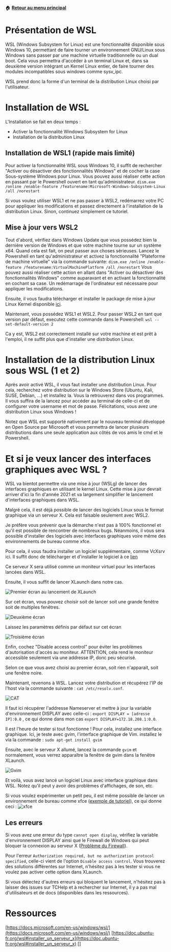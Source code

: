 :house: [**Retour au menu principal**](/TChelp)

# Présentation de WSL

WSL (Windows Subsystem for Linux) est une fonctionnalité disponible sous Windows 10, permettant de faire tourner un environnement GNU/Linux sous Windows sans passer par une machine virtuelle traditionnelle ou un dual boot. Cela vous permettra d'accéder à un terminal Linux et, dans sa deuxième version intégrant un Kernel Linux entier, de faire tourner des modules incompatibles sous windows comme sysv_ipc.

WSL prend donc la forme d'un terminal de la distribution Linux choisi par l'utilisateur.



# Installation de WSL

L'Installation se fait en deux temps :
- Activer la fonctionnalité Windows Subsystem for Linux
- Installation de la distribution Linux

## Installation de WSL1 (rapide mais limité)

Pour activer la fonctionnalité WSL sous Windows 10, il suffit de rechercher
"Activer ou désactiver des fonctionnalités Windows" et de cocher la case Sous-système Windows pour Linux.
Vous pouvez aussi réaliser cette action en passant par le Powershell ouvert en tant qu'administrateur.
`dism.exe /online /enable-feature /featurename:Microsoft-Windows-Subsystem-Linux /all /norestart`

Si vous voulez utiliser WSL1 et ne pas passer à WSL2, redémarrez votre PC pour appliquer les modifications et passez directement à l'installation de la distribution Linux. Sinon, continuez simplement ce tutoriel.

## Mise à jour vers WSL2

Tout d'abord, vérifiez dans Windows Update que vous possédez bien la dernière version de Windows et que votre machine tourne sur un système x64. Quand cela est fait, on peut passer aux choses sérieuses.
Lancez le Powershell en tant qu'administrateur et activez la fonctionnalité "Plateforme de machine virtuelle" via la commande suivante:
`dism.exe /online /enable-feature /featurename:VirtualMachinePlatform /all /norestart`
Vous pouvez aussi réaliser cette action en allant dans "Activer ou désactiver des fonctionnalités Windows" comme auparavant et en activant la fonctionnalité en cochant sa case. Un redémarrage de l'ordinateur est nécessaire pour appliquer les modifications.

Ensuite, il vous faudra télécharger et installer le package de mise à jour Linux Kernel disponible [ici](https://wslstorestorage.blob.core.windows.net/wslblob/wsl_update_x64.msi).

Maintenant, vous possédez WSL1 et WSL2. Pour passer WSL2 en tant que version par défaut, executez cette commande dans le Powershell:
`wsl --set-default-version 2`

Ca y est, WSL2 est correctement installé sur votre machine et est prêt à l'emploi, il ne suffit plus que d'installer une distribution Linux.


# Installation de la distribution Linux sous WSL (1 et 2)

Après avoir activé WSL, il vous faut installer une distribution Linux. Pour cela, recherchez votre distribution sur le Windows Store (Ubuntu, Kali, SUSE, Debian, ...) et installez la. Vous la retrouverez dans vos programmes. Il vous suffira de la lancez pour accéder au terminal de celle-ci et de configurer votre username et mot de passe.
Félicitations, vous avez une distribution Linux sous Windows !

Notez que WSL est supporté nativement par le nouveau terminal développé en Open Source par Microsoft et vous permettra de lancer plusieurs distributions dans une seule application aux côtés de vos amis le cmd et le Powershell.

# Et si je veux lancer des interfaces graphiques avec WSL ?

WSL va bientot permettre via une mise à jour (WSLg) de lancer des interfaces graphiques en utilisant le kernel Linux. Cette mise à jour devrait arriver d'ici la fin d'année 2021 et va largement simplifier le lancement d'interfaces graphiques dans WSL.

Malgré cela, il est déjà possible de lancer des logiciels Linux sous le format graphique via un serveur X. Cela est faisable seulement avec WSL2.

Je préfère vous prévenir que la démarche n'est pas à 100% fonctionnel et qu'il est possible de rencontrer de nombreux bugs. Néanmoins, il vous sera possible d'installer des logiciels avec interfaces graphiques voire même des environnements de bureau comme xfce.

Pour cela, il vous faudra installer un logiciel supplémentaire, comme VcXsrv ici.
Il suffit donc de télécharger et d'installer le logiciel à ce [lien](https://sourceforge.net/projects/vcxsrv/)

Ce serveur X sera utilisé comme un moniteur virtuel pour les interfaces lancées dans WSL.

Ensuite, il vous suffit de lancer XLaunch dans notre cas.

![Premier écran au lancement de XLaunch](img/FirstStepXLaunch.png)

Sur cet écran, vous pouvez choisir soit de lancer soit une grande fenêtre soit de multiples fenêtres.

![Deuxième écran](img/SecondStepXLaunch.png)

Laissez les paramètres définis par défaut sur cet écran

![Troisième écran](img/LastStepXLaunch.png)

Enfin, cochez "Disable access control" pour éviter les problèmes d'autorisation d'accès au moniteur. ATTENTION, cela rend le moniteur accessible seulement via une addresse IP, donc peu sécurisé.

Selon ce que vous avez choisi au premier écran, soit rien n'apparait, soit une fenêtre noire.

Maintenant, revenons à WSL. Lancez votre distribution et récupérez l'IP de l'host via la commande suivante :
`cat /etc/resolv.conf`.

![CAT](img/catetc.png)

Il faut ici récupérer l'addresse Nameserver et mettre à jour la variable d'environnement DISPLAY avec celle-ci :
`export DISPLAY = [adresse IP]:0.0`
, ce qui donne dans mon cas `export DISPLAY=172.18.208.1:0.0`.

Il est l'heure de tester si tout fonctionne ! Pour cela, installez une interface graphique. Ici, je teste avec gvim, l'interface graphique de Vim. installez le via la commande :
`sudo apt-get install gvim`

Ensuite, avec le serveur X allumé, lancez la commande `gvim` et normalement, vous verrez apparaître la fenêtre de gvim dans la fenêtre XLaunch.

![Gvim](img/gvim.png)

Et voilà, vous avez lancé un logiciel Linux avec interface graphique dans WSL. Notez qu'il peut y avoir des problèmes d'affichages, de son, etc.

Si vous voulez expérimenter un petit peu, il est même possible de lancer un environnement de bureau comme xfce ([exemple de tutoriel](https://solarianprogrammer.com/2017/04/16/windows-susbsystem-for-linux-xfce-4/)), ce qui donne ceci :
![xfce](img/xfce.png)

## Les erreurs

Si vous avez une erreur du type `cannot open display`, vérifiez la variable d'environnement DISPLAY ainsi que le Firewall de Windows qui peut bloquer la connexion au serveur X ([Problème du Firewall](https://stackoverflow.com/questions/61860208/wsl-2-run-graphical-linux-desktop-applications-from-windows-10-bash-shell-erro)).

Pour l'erreur `Authorization required, but no authorization protocol specified`, celle-ci vient de l'option `Disable access control`. Vous trouverez des solutions différentes sur Internet, n'hésitez pas à les tester si vous ne voulez pas activer cette option dans XLaunch.

Si vous détectez d'autres erreurs qui bloquent le lancement, n'hésitez pas à laisser des issues sur TCHelp et à rechercher sur Internet, il y a pas mal d'utilisateurs et de docs (disponibles dans les ressources).

# Ressources
[https://docs.microsoft.com/en-us/windows/wsl/](https://docs.microsoft.com/en-us/windows/wsl/)
[https://doc.ubuntu-fr.org/wsl#installer_un_serveur_x](https://doc.ubuntu-fr.org/wsl#installer_un_serveur_x)
[]